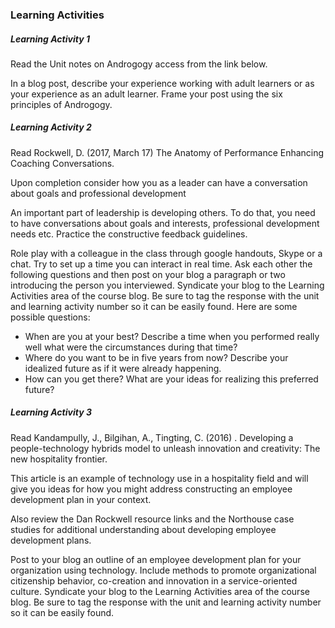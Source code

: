 ### **Learning Activities**

##### Learning Activity 1

Read the Unit notes on Androgogy access from the link below.

In a blog post, describe your experience working with adult learners or as your experience as an adult learner. Frame your post using the six principles of Androgogy.

##### Learning Activity 2

Read Rockwell, D. \(2017, March 17\) The Anatomy of Performance Enhancing Coaching Conversations.

Upon completion consider how you as a leader can have a conversation about goals and professional development

An important part of leadership is developing others. To do that, you need to have conversations about goals and interests, professional development needs etc. Practice the constructive feedback guidelines.

Role play with a colleague in the class through google handouts, Skype or a chat. Try to set up a time you can interact in real time. Ask each other the following questions and then post on your blog a paragraph or two introducing the person you interviewed. Syndicate your blog to the Learning Activities area of the course blog. Be sure to tag the response with the unit and learning activity number so it can be easily found. Here are some possible questions:

* When are you at your best? Describe a time when you performed really well what were the circumstances during that time?
* Where do you want to be in five years from now?
   Describe your idealized future as if it were already happening.
* How can you get there? What are your ideas for realizing this preferred future?

##### Learning Activity 3

Read Kandampully, J., Bilgihan, A., Tingting, C. \(2016\) . Developing a people-technology hybrids model to unleash innovation and creativity: The new hospitality frontier. 

This article is an example of technology use in a hospitality field and will give you ideas for how you might address constructing an employee development plan in your context.

Also review the Dan Rockwell resource links and the Northouse case studies for additional understanding about developing employee development plans.

Post to your blog an outline of an employee development plan for your organization using technology.  Include methods to promote organizational citizenship behavior, co-creation and innovation in a service-oriented culture. Syndicate your blog to the Learning Activities area of the course blog. Be sure to tag the response with the unit and learning activity number so it can be easily found.

